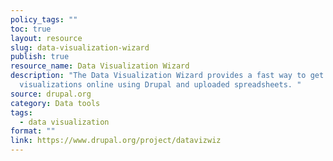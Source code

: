 ```yaml
---
policy_tags: ""
toc: true
layout: resource
slug: data-visualization-wizard
publish: true
resource_name: Data Visualization Wizard
description: "The Data Visualization Wizard provides a fast way to get data
  visualizations online using Drupal and uploaded spreadsheets. "
source: drupal.org
category: Data tools
tags:
  - data visualization
format: ""
link: https://www.drupal.org/project/datavizwiz
---
```

